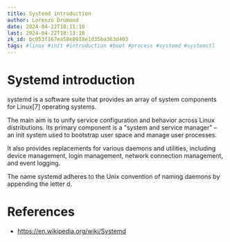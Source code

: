 ```yaml
---
title: Systemd introduction
author: Lorenzo Drumond
date: 2024-04-22T18:11:10
last: 2024-04-22T18:13:10
zk_id: bc053f167ea58e8018e1d35ba363d403
tags: #linux #init #introduction #boot #process #systemd #systemctl
---
```



# Systemd introduction
systemd is a software suite that provides an array of system components for Linux[7] operating systems.

The main aim is to unify service configuration and behavior across Linux distributions. Its primary component is a "system and service manager" – an init system used to bootstrap user space and manage user processes.

It also provides replacements for various daemons and utilities, including device management, login management, network connection management, and event logging.

The name systemd adheres to the Unix convention of naming daemons by appending the letter d.

# References
- https://en.wikipedia.org/wiki/Systemd
